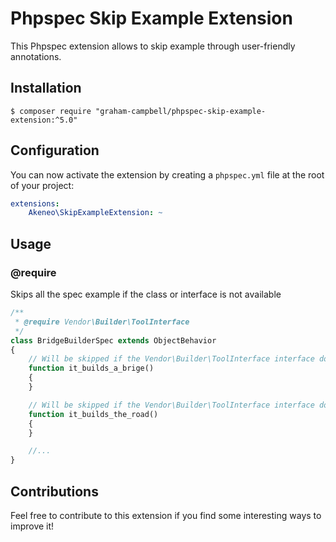 # Phpspec Skip Example Extension

This Phpspec extension allows to skip example through user-friendly annotations.

## Installation

```
$ composer require "graham-campbell/phpspec-skip-example-extension:^5.0"
```

## Configuration

You can now activate the extension by creating a `phpspec.yml` file at the root of your project:

``` yaml
extensions:
    Akeneo\SkipExampleExtension: ~
```

## Usage

### @require <class or interface>

Skips all the spec example if the class or interface is not available

```php
/**
 * @require Vendor\Builder\ToolInterface
 */
class BridgeBuilderSpec extends ObjectBehavior
{
    // Will be skipped if the Vendor\Builder\ToolInterface interface does not exist
    function it_builds_a_brige()
    {
    }

    // Will be skipped if the Vendor\Builder\ToolInterface interface does not exist
    function it_builds_the_road()
    {
    }

    //...
}
```

## Contributions

Feel free to contribute to this extension if you find some interesting ways to improve it!
